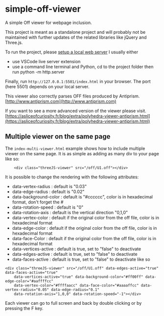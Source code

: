 # simple-off-viewer
A simple Off viewer for webpage inclusion.

This project is meant as a standalone project and will probably not be maintained
with further updates of the related libraries like jQuery and Three.js.

To run the project, please [setup a local web server](https://create3000.github.io/x_ite/setup-a-localhost-server/)
I usually either
- use VSCode live server extension
- use a command line terminal and Python, cd to the project folder then run python -m http.server

Finally, run `http://127.0.0.1:5501/index.html` in your browser. The port (here 5501) depends on your local server.

This viewer also correctly parses OFF files produced by Antiprism.
[http://www.antiprism.com](http://www.antiprism.com)

If you want to see a more advanced version of the viewer please visit.
[https://asliceofcuriosity.fr/blog/extra/polyhedra-viewer-antiprism.html](https://asliceofcuriosity.fr/blog/extra/polyhedra-viewer-antiprism.html)

## Multiple viewer on the same page

The `index-multi-viewer.html` example shows how to include multiple viewer on the same page.
It is as simple as adding as many div to your page like so:
```
	<div class="threeJS-viewer" src="/off/U1.off"></div>
```

It is possible to change the rendering with the following attributes:
- data-vertex-radius : default is "0.03"
- data-edge-radius : default is "0.02"
- data-background-color :  default is "#cccccc", color is in hexadecimal format, don't forget the #
- data-rotation-speed : default is "0"
- data-rotation-axis : default is the vertical direction "0,1,0"
- data-vertex-color : default if the original color from the off file, color is in hexadecimal format
- data-edge-color : default if the original color from the off file, color is in hexadecimal format
- data-face-Color : default if the original color from the off file, color is in hexadecimal format
- data-vertices-active : default is true, set to "false" to deactivate
- data-edges-active : default is true, set to "false" to deactivate 
- data-faces-active : default is true, set to "false" to deactivate 
like so
```
<div class="threeJS-viewer" src="/off/U1.off" data-edges-active="true" data-faces-active="true"
    data-vertices-active="true" data-background-color="#ff00ff" data-edge-color="#aaffffcc"
    data-vertex-color="#ffffaacc" data-face-color="#aaaaffcc" data-vertex-radius="0.05" data-edge-radius="0.1"
    data-rotation-axis="1,0,0" data-rotation-speed="-1"></div>
```


Each viewer can go to full screen and back by double clicking or by pressing the F key.


